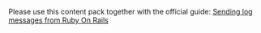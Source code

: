 Please use this content pack together with the official guide: [Sending log messages from Ruby On Rails](https://marketplace.graylog.org/addons/2a5a0954-96f7-4c86-895b-a44e358a9571)
